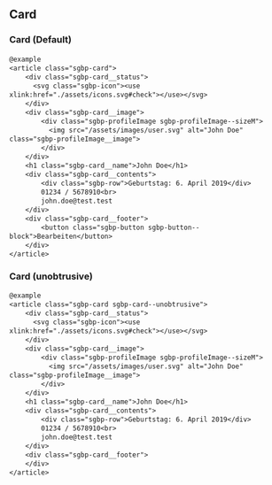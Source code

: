 ## Card

### Card (Default)

    @example
    <article class="sgbp-card">
        <div class="sgbp-card__status">
          <svg class="sgbp-icon"><use xlink:href="./assets/icons.svg#check"></use></svg>
        </div>
        <div class="sgbp-card__image">
            <div class="sgbp-profileImage sgbp-profileImage--sizeM">
              <img src="/assets/images/user.svg" alt="John Doe" class="sgbp-profileImage__image">
            </div>
        </div>
        <h1 class="sgbp-card__name">John Doe</h1>
        <div class="sgbp-card__contents">
            <div class="sgbp-row">Geburtstag: 6. April 2019</div>
            01234 / 5678910<br>
            john.doe@test.test
        </div>
        <div class="sgbp-card__footer">
            <button class="sgbp-button sgbp-button--block">Bearbeiten</button>
        </div>
    </article>

### Card (unobtrusive)

    @example
    <article class="sgbp-card sgbp-card--unobtrusive">
        <div class="sgbp-card__status">
          <svg class="sgbp-icon"><use xlink:href="./assets/icons.svg#check"></use></svg>
        </div>
        <div class="sgbp-card__image">
            <div class="sgbp-profileImage sgbp-profileImage--sizeM">
              <img src="/assets/images/user.svg" alt="John Doe" class="sgbp-profileImage__image">
            </div>
        </div>
        <h1 class="sgbp-card__name">John Doe</h1>
        <div class="sgbp-card__contents">
            <div class="sgbp-row">Geburtstag: 6. April 2019</div>
            01234 / 5678910<br>
            john.doe@test.test
        </div>
        <div class="sgbp-card__footer">
        </div>
    </article>
